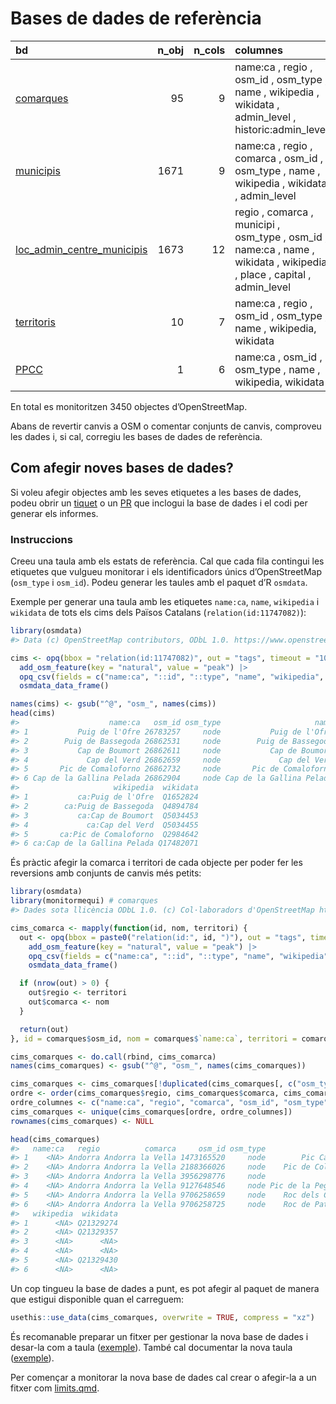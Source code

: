 
<!-- README.md is generated from README.Rmd. Please edit that file -->

# Bases de dades de referència

| bd                                                                                                                        | n_obj | n_cols | columnes                                                                                                               |
|:--------------------------------------------------------------------------------------------------------------------------|------:|-------:|:-----------------------------------------------------------------------------------------------------------------------|
| [comarques](https://github.com/yopaseopor/monitormequi/blob/main/data-raw/comarques.tsv)                                   |    95 |      9 | name:ca , regio , osm_id , osm_type , name , wikipedia , wikidata , admin_level , historic:admin_level                 |
| [municipis](https://github.com/yopaseopor/monitormequi/blob/main/data-raw/municipis.tsv)                                   |  1671 |      9 | name:ca , regio , comarca , osm_id , osm_type , name , wikipedia , wikidata , admin_level                              |
| [loc_admin_centre_municipis](https://github.com/yopaseopor/monitormequi/blob/main/data-raw/loc_admin_centre_municipis.tsv) |  1673 |     12 | regio , comarca , municipi , osm_type , osm_id , name:ca , name , wikidata , wikipedia , place , capital , admin_level |
| [territoris](https://github.com/yopaseopor/monitormequi/blob/main/data-raw/territoris.tsv)                                 |    10 |      7 | name:ca , regio , osm_id , osm_type , name , wikipedia, wikidata                                                       |
| [PPCC](https://github.com/yopaseopor/monitormequi/blob/main/data-raw/PPCC.tsv)                                             |     1 |      6 | name:ca , osm_id , osm_type , name , wikipedia, wikidata                                                               |

En total es monitoritzen 3450 objectes d’OpenStreetMap.

Abans de revertir canvis a OSM o comentar conjunts de canvis, comproveu
les dades i, si cal, corregiu les bases de dades de referència.

## Com afegir noves bases de dades?

Si voleu afegir objectes amb les seves etiquetes a les bases de dades,
podeu obrir un
[tiquet](https://github.com/yopaseopor/monitormequi/issues) o un
[PR](https://github.com/yopaseopor/monitormequi/pulls) que inclogui la
base de dades i el codi per generar els informes.

### Instruccions

Creeu una taula amb els estats de referència. Cal que cada fila
contingui les etiquetes que vulgueu monitorar i els identificadors únics
d’OpenStreetMap (`osm_type` i `osm_id`). Podeu generar les taules amb el
paquet d’R `osmdata`.

Exemple per generar una taula amb les etiquetes `name:ca`, `name`,
`wikipedia` i `wikidata` de tots els cims dels Països Catalans
(`relation(id:11747082)`):

``` r
library(osmdata)
#> Data (c) OpenStreetMap contributors, ODbL 1.0. https://www.openstreetmap.org/copyright

cims <- opq(bbox = "relation(id:11747082)", out = "tags", timeout = "100") |>
  add_osm_feature(key = "natural", value = "peak") |>
  opq_csv(fields = c("name:ca", "::id", "::type", "name", "wikipedia", "wikidata")) |>
  osmdata_data_frame()

names(cims) <- gsub("^@", "osm_", names(cims))
head(cims)
#>                    name:ca   osm_id osm_type                     name
#> 1           Puig de l'Ofre 26783257     node           Puig de l'Ofre
#> 2        Puig de Bassegoda 26862531     node        Puig de Bassegoda
#> 3           Cap de Boumort 26862611     node           Cap de Boumort
#> 4             Cap del Verd 26862659     node             Cap del Verd
#> 5       Pic de Comaloforno 26862732     node       Pic de Comaloforno
#> 6 Cap de la Gallina Pelada 26862904     node Cap de la Gallina Pelada
#>                     wikipedia  wikidata
#> 1           ca:Puig de l'Ofre  Q1652824
#> 2        ca:Puig de Bassegoda  Q4894784
#> 3           ca:Cap de Boumort  Q5034453
#> 4             ca:Cap del Verd  Q5034455
#> 5       ca:Pic de Comaloforno  Q2984642
#> 6 ca:Cap de la Gallina Pelada Q17482071
```

És pràctic afegir la comarca i territori de cada objecte per poder fer
les reversions amb conjunts de canvis més petits:

``` r
library(osmdata)
library(monitormequi) # comarques
#> Dades sota llicència ODbL 1.0. (c) Col·laboradors d'OpenStreetMap https://www.openstreetmap.org/copyright

cims_comarca <- mapply(function(id, nom, territori) {
  out <- opq(bbox = paste0("relation(id:", id, ")"), out = "tags", timeout = "100") |>
    add_osm_feature(key = "natural", value = "peak") |>
    opq_csv(fields = c("name:ca", "::id", "::type", "name", "wikipedia", "wikidata")) |>
    osmdata_data_frame()

  if (nrow(out) > 0) {
    out$regio <- territori
    out$comarca <- nom
  }

  return(out)
}, id = comarques$osm_id, nom = comarques$`name:ca`, territori = comarques$regio, SIMPLIFY = FALSE)

cims_comarques <- do.call(rbind, cims_comarca)
names(cims_comarques) <- gsub("^@", "osm_", names(cims_comarques))

cims_comarques <- cims_comarques[!duplicated(cims_comarques[, c("osm_type", "osm_id")]), ] # elimina objectes duplicats
ordre <- order(cims_comarques$regio, cims_comarques$comarca, cims_comarques$`name:ca`)
ordre_columnes <- c("name:ca", "regio", "comarca", "osm_id", "osm_type", "name", "wikipedia", "wikidata")
cims_comarques <- unique(cims_comarques[ordre, ordre_columnes])
rownames(cims_comarques) <- NULL

head(cims_comarques)
#>   name:ca   regio          comarca     osm_id osm_type              name
#> 1    <NA> Andorra Andorra la Vella 1473165520     node        Pic Carroi
#> 2    <NA> Andorra Andorra la Vella 2188366026     node    Pic de Coll Pa
#> 3    <NA> Andorra Andorra la Vella 3956298776     node              <NA>
#> 4    <NA> Andorra Andorra la Vella 9127648546     node Pic de la Peguera
#> 5    <NA> Andorra Andorra la Vella 9706258659     node    Roc dels Corbs
#> 6    <NA> Andorra Andorra la Vella 9706258725     node    Roc de Patapou
#>   wikipedia  wikidata
#> 1      <NA> Q21329274
#> 2      <NA> Q21329357
#> 3      <NA>      <NA>
#> 4      <NA>      <NA>
#> 5      <NA> Q21329430
#> 6      <NA>      <NA>
```

Un cop tingueu la base de dades a punt, es pot afegir al paquet de
manera que estigui disponible quan el carreguem:

``` r
usethis::use_data(cims_comarques, overwrite = TRUE, compress = "xz")
```

És recomanable preparar un fitxer per gestionar la nova base de dades i
desar-la com a taula
([exemple](https://github.com/yopaseopor/monitormequi/blob/main/data-raw/comarques.R)).
També cal documentar la nova taula
([exemple](https://github.com/yopaseopor/monitormequi/blob/main/man/comarques.Rd)).

Per començar a monitorar la nova base de dades cal crear o afegir-la a
un fitxer com
[limits.qmd](https://github.com/yopaseopor/monitormequi/blob/main/web/limits.qmd).
